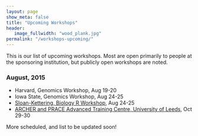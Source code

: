 ```yaml
---
layout: page
show_meta: false
title: "Upcoming Workshops"
header:
   image_fullwidth: "wood_plank.jpg"
permalink: "/workshops-upcoming/"
---
```


This is our list of upcoming workshops. Most are open primarily
to people at the sponsoring institution, but publicly open workshops
are noted. 

### August, 2015
 
- Harvard, Genomics Workshop, Aug 19-20
- Iowa State, Genomics Workshop, Aug 24-25
- [Sloan-Kettering, Biology R Workshop](http://datacarpentry.github.io/2015-08-24-Sloan-Kettering/), Aug 24-25
- [ARCHER and PRACE Advanced Training Centre, University of Leeds](http://hpcarcher.github.io/2015-10-29-Leeds-DC/), Oct 29-30

More scheduled, and list to be updated soon!